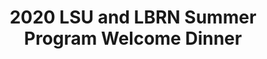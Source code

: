 ---
layout: post
title: 2020 LSU and LBRN Summer Program Welcome Dinner
categories: events
eventDate: May 25, 2020
startTime: 5:30pm
endTime: 7:00pm
description: Location to be Determined, The LBRN Summer Program kicks off the summer a Welcome Dinner for students and mentors. 
---